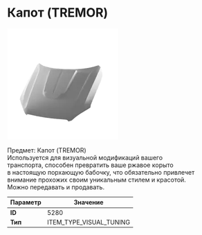 # Капот (TREMOR)

![Item Image](../img/5280.webp?raw=true)

Предмет: Капот (TREMOR)<br>Используется для визуальной модификаций вашего<br>транспорта, способен превратить ваше ржавое корыто<br>в настоящую порхающую бабочку, что обязательно привлечет<br>внимание прохожих своим уникальным стилем и красотой.<br>Можно передавать и продавать.


| Параметр | Значение |
|----------|----------|
| **ID** | 5280 |
| **Тип** | ITEM_TYPE_VISUAL_TUNING |

